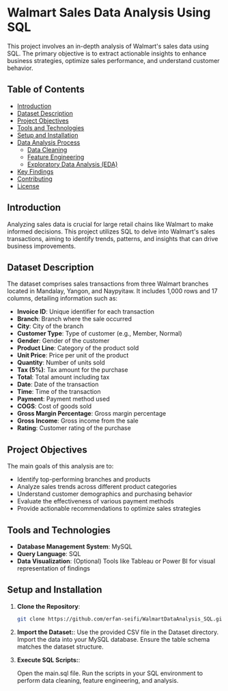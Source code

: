 # Walmart Sales Data Analysis Using SQL

This project involves an in-depth analysis of Walmart's sales data using SQL. The primary objective is to extract actionable insights to enhance business strategies, optimize sales performance, and understand customer behavior.

## Table of Contents

- [Introduction](#introduction)
- [Dataset Description](#dataset-description)
- [Project Objectives](#project-objectives)
- [Tools and Technologies](#tools-and-technologies)
- [Setup and Installation](#setup-and-installation)
- [Data Analysis Process](#data-analysis-process)
  - [Data Cleaning](#data-cleaning)
  - [Feature Engineering](#feature-engineering)
  - [Exploratory Data Analysis (EDA)](#exploratory-data-analysis-eda)
- [Key Findings](#key-findings)
- [Contributing](#contributing)
- [License](#license)

## Introduction

Analyzing sales data is crucial for large retail chains like Walmart to make informed decisions. This project utilizes SQL to delve into Walmart's sales transactions, aiming to identify trends, patterns, and insights that can drive business improvements.

## Dataset Description

The dataset comprises sales transactions from three Walmart branches located in Mandalay, Yangon, and Naypyitaw. It includes 1,000 rows and 17 columns, detailing information such as:

- **Invoice ID**: Unique identifier for each transaction
- **Branch**: Branch where the sale occurred
- **City**: City of the branch
- **Customer Type**: Type of customer (e.g., Member, Normal)
- **Gender**: Gender of the customer
- **Product Line**: Category of the product sold
- **Unit Price**: Price per unit of the product
- **Quantity**: Number of units sold
- **Tax (5%)**: Tax amount for the purchase
- **Total**: Total amount including tax
- **Date**: Date of the transaction
- **Time**: Time of the transaction
- **Payment**: Payment method used
- **COGS**: Cost of goods sold
- **Gross Margin Percentage**: Gross margin percentage
- **Gross Income**: Gross income from the sale
- **Rating**: Customer rating of the purchase

## Project Objectives

The main goals of this analysis are to:

- Identify top-performing branches and products
- Analyze sales trends across different product categories
- Understand customer demographics and purchasing behavior
- Evaluate the effectiveness of various payment methods
- Provide actionable recommendations to optimize sales strategies

## Tools and Technologies

- **Database Management System**: MySQL
- **Query Language**: SQL
- **Data Visualization**: (Optional) Tools like Tableau or Power BI for visual representation of findings

## Setup and Installation

1. **Clone the Repository**:

   ```bash
   git clone https://github.com/erfan-seifi/WalmartDataAnalysis_SQL.git

2. **Import the Dataset:**:
    Use the provided CSV file in the Dataset directory.
    Import the data into your MySQL database. Ensure the table schema matches the dataset structure.

3. **Execute SQL Scripts:**:

    Open the main.sql file.
    Run the scripts in your SQL environment to perform data cleaning, feature engineering, and analysis.


